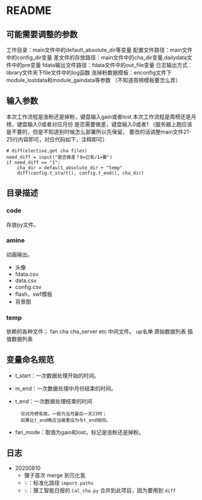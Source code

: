 # README

## 可能需要调整的参数
工作目录：main文件中的default_absolute_dir等变量
配置文件路径：main文件中的config_dir变量
差文件的存放路径：main文件中的cha_dir变量,dailydata文件中的pre变量
fdata输出文件路径：fdata文件中的out_file变量
日志输出方式：library文件夹下file文件中的log函数
涨掉粉数据模板：enconfig文件下module_lostdata和module_gaindata等参数
（不知道周榜模板要怎么弄）

## 输入参数
本次工作流程是涨粉还是掉粉，键盘输入gain或者lost
本次工作流程是周榜还是月榜，键盘输入0或者对应月份
是否需要做差，键盘输入0或者1
（服务器上跑应该是不要的，但是不知道到时候怎么部署所以先保留，
要改的话调整main文件21-25行内容即可，对应代码如下，注释即可）
```
# diff(elective,get cha files)
need_diff = input("是否做差？0=已有/1=要")
if need_diff == "1":
    cha_dir = default_absolute_dir + "temp"
    diff(config.t_start(), config.t_end(), cha_dir)
```

## 目录描述


### code
存放py文件。

### amine
动画输出。
- 头像
- fdata.csv
- data.csv
- config.csv
- flash，swf模板
- 背景图

### temp
依赖的各种文件；
fan cha cha_server etc
中间文件。
up名单
原始数据列表
插值数据列表

## 变量命名规范
- t_start：一次数据处理开始的时间。
- m_end：一次数据处理中月份结束的时间。
- t_end：一次数据处理结束的时间

        仅对月榜有效。一般为当月最后一天23时；
        如果比t_end晚应当被重设为与t_end相同。
- fan_mode：取值为gain和lost，标记是涨粉还是掉粉。



## 日志

- 20200810
    - 狸子首次 merge 到氘化氢
    - 💡：标准化路径 `import paths`
    - 💡：狸工智能日报的 `Cal_cha.py` 合并到此项目，因为要用到 `diff`












